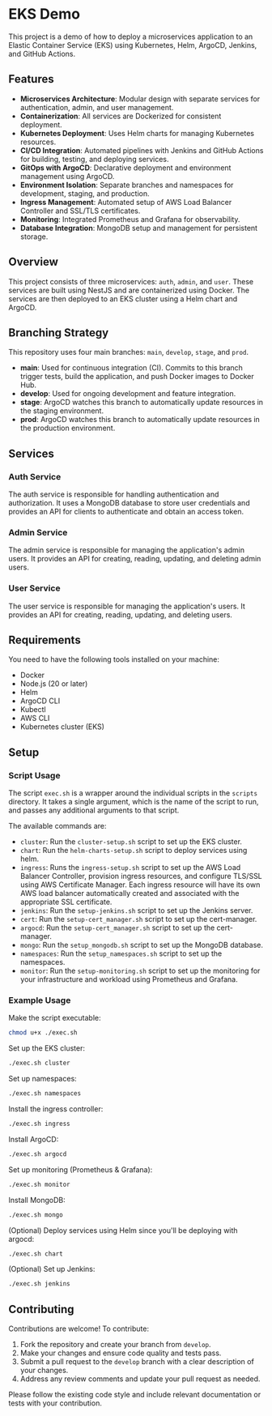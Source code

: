 # EKS Demo

This project is a demo of how to deploy a microservices application to an Elastic Container Service (EKS) using Kubernetes, Helm, ArgoCD, Jenkins, and GitHub Actions.

## Features

- **Microservices Architecture**: Modular design with separate services for authentication, admin, and user management.
- **Containerization**: All services are Dockerized for consistent deployment.
- **Kubernetes Deployment**: Uses Helm charts for managing Kubernetes resources.
- **CI/CD Integration**: Automated pipelines with Jenkins and GitHub Actions for building, testing, and deploying services.
- **GitOps with ArgoCD**: Declarative deployment and environment management using ArgoCD.
- **Environment Isolation**: Separate branches and namespaces for development, staging, and production.
- **Ingress Management**: Automated setup of AWS Load Balancer Controller and SSL/TLS certificates.
- **Monitoring**: Integrated Prometheus and Grafana for observability.
- **Database Integration**: MongoDB setup and management for persistent storage.

## Overview

This project consists of three microservices: `auth`, `admin`, and `user`. These services are built using NestJS and are containerized using Docker. The services are then deployed to an EKS cluster using a Helm chart and ArgoCD.

## Branching Strategy

This repository uses four main branches: `main`, `develop`, `stage`, and `prod`.

- **main**: Used for continuous integration (CI). Commits to this branch trigger tests, build the application, and push Docker images to Docker Hub.
- **develop**: Used for ongoing development and feature integration.
- **stage**: ArgoCD watches this branch to automatically update resources in the staging environment.
- **prod**: ArgoCD watches this branch to automatically update resources in the production environment.

## Services

### Auth Service

The auth service is responsible for handling authentication and authorization. It uses a MongoDB database to store user credentials and provides an API for clients to authenticate and obtain an access token.

### Admin Service

The admin service is responsible for managing the application's admin users. It provides an API for creating, reading, updating, and deleting admin users.

### User Service

The user service is responsible for managing the application's users. It provides an API for creating, reading, updating, and deleting users.

## Requirements

You need to have the following tools installed on your machine:

- Docker
- Node.js (20 or later)
- Helm
- ArgoCD CLI
- Kubectl
- AWS CLI
- Kubernetes cluster (EKS)

## Setup

### Script Usage

The script `exec.sh` is a wrapper around the individual scripts in the `scripts` directory. It takes a single argument, which is the name of the script to run, and passes any additional arguments to that script.

The available commands are:

- `cluster`: Run the `cluster-setup.sh` script to set up the EKS cluster.
- `chart`: Run the `helm-charts-setup.sh` script to deploy services using helm.
- `ingress`: Runs the `ingress-setup.sh` script to set up the AWS Load Balancer Controller, provision ingress resources, and configure TLS/SSL using AWS Certificate Manager. Each ingress resource will have its own AWS load balancer automatically created and associated with the appropriate SSL certificate.
- `jenkins`: Run the `setup-jenkins.sh` script to set up the Jenkins server.
- `cert`: Run the `setup-cert_manager.sh` script to set up the cert-manager.
- `argocd`: Run the `setup-cert_manager.sh` script to set up the cert-manager.
- `mongo`: Run the `setup_mongodb.sh` script to set up the MongoDB database.
- `namespaces`: Run the `setup_namespaces.sh` script to set up the namespaces.
- `monitor`: Run the `setup-monitoring.sh` script to set up the monitoring for your infrastructure and workload using Prometheus and Grafana.

### Example Usage

Make the script executable:

```bash
chmod u+x ./exec.sh
```

Set up the EKS cluster:

```bash
./exec.sh cluster
```

Set up namespaces:

```bash
./exec.sh namespaces
```

Install the ingress controller:

```bash
./exec.sh ingress
```

Install ArgoCD:

```bash
./exec.sh argocd
```

Set up monitoring (Prometheus & Grafana):

```bash
./exec.sh monitor
```

Install MongoDB:

```bash
./exec.sh mongo
```

(Optional) Deploy services using Helm since you'll be deploying with argocd:

```bash
./exec.sh chart
```

(Optional) Set up Jenkins:

```bash
./exec.sh jenkins
```

## Contributing

Contributions are welcome! To contribute:

1. Fork the repository and create your branch from `develop`.
2. Make your changes and ensure code quality and tests pass.
3. Submit a pull request to the `develop` branch with a clear description of your changes.
4. Address any review comments and update your pull request as needed.

Please follow the existing code style and include relevant documentation or tests with your contribution.
